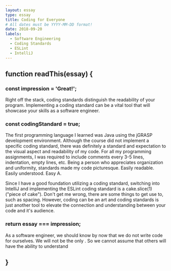 ```yaml
---
layout: essay
type: essay
title: Coding for Everyone
# All dates must be YYYY-MM-DD format!
date: 2018-09-20
labels:
  - Software Engineering
  - Coding Standards
  - ESLint
  - IntelliJ
---
```



## function readThis(essay) {
### const impression = 'Great!';
Right off the stack, coding standards distinguish the readability of your program. Implementing a coding standard can be a vital tool that will showcase your skills as a software engineer.

### const codingStandard = true;
The first programming language I learned was Java using the jGRASP development environment. Although the course did not implement a specific coding standard, there was definitely a standard and expectation to the visual aspect and readability of my code. For all my programming assignments, I was required to include comments every 3-5 lines, indentation, empty lines, etc. Being a person who appreciates organization and uniformity, standards made my code picturesque. Easily readable. Easily understood. Easy A.
	
Since I have a good foundation utilizing a coding standard, switching into IntelliJ and implementing the ESLint coding standard is a cake.slice(1) ("piece of cake"). Don't get me wrong, there are some things to get use to, such as spacing. However, coding can be an art and coding standards is just another tool to elevate the connection and understanding between your code and it's audience.

### return essay === impression;
As a software engineer, we should know by now that we do not write code for ourselves. We will not be the only . So we cannot assume that others will have the ability to understand 

## }
